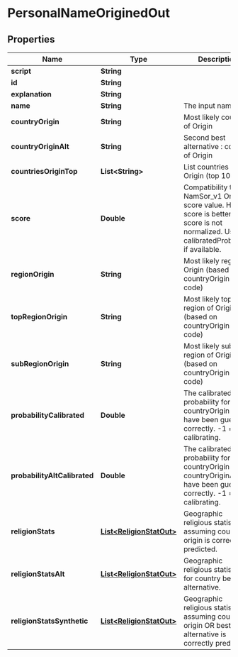 
# PersonalNameOriginedOut

## Properties
Name | Type | Description | Notes
------------ | ------------- | ------------- | -------------
**script** | **String** |  |  [optional]
**id** | **String** |  |  [optional]
**explanation** | **String** |  |  [optional]
**name** | **String** | The input name. |  [optional]
**countryOrigin** | **String** | Most likely country of Origin |  [optional]
**countryOriginAlt** | **String** | Second best alternative : country of Origin |  [optional]
**countriesOriginTop** | **List&lt;String&gt;** | List countries of Origin (top 10) |  [optional]
**score** | **Double** | Compatibility to NamSor_v1 Origin score value. Higher score is better, but score is not normalized. Use calibratedProbability if available.  |  [optional]
**regionOrigin** | **String** | Most likely region of Origin (based on countryOrigin ISO2 code) |  [optional]
**topRegionOrigin** | **String** | Most likely top region of Origin (based on countryOrigin ISO2 code) |  [optional]
**subRegionOrigin** | **String** | Most likely sub region of Origin (based on countryOrigin ISO2 code) |  [optional]
**probabilityCalibrated** | **Double** | The calibrated probability for countryOrigin to have been guessed correctly. -1 &#x3D; still calibrating.  |  [optional]
**probabilityAltCalibrated** | **Double** | The calibrated probability for countryOrigin OR countryOriginAlt to have been guessed correctly. -1 &#x3D; still calibrating.  |  [optional]
**religionStats** | [**List&lt;ReligionStatOut&gt;**](ReligionStatOut.md) | Geographic religious statistics, assuming country of origin is correctly predicted. |  [optional]
**religionStatsAlt** | [**List&lt;ReligionStatOut&gt;**](ReligionStatOut.md) | Geographic religious statistics, for country best alternative. |  [optional]
**religionStatsSynthetic** | [**List&lt;ReligionStatOut&gt;**](ReligionStatOut.md) | Geographic religious statistics, assuming country of origin OR best alternative is correctly predicted. |  [optional]



